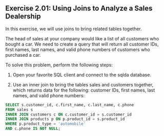 ## Exercise 2.01: Using Joins to Analyze a Sales Dealership

In this exercise, we will use joins to bring related tables together.

The head of sales at your company would like a list of all customers who bought a car. We need to create a query that will return all customer IDs, first names, last names, and valid phone numbers of customers who purchased a car.

To solve this problem, perform the following steps:

1. Open your favorite SQL client and connect to the sqlda database.

2. Use an inner join to bring the tables sales and customers together, which returns data for the following: customer IDs, first names, last names, and valid phone numbers:

```sql
SELECT s.customer_id, c.first_name, c.last_name, c.phone
FROM sales s
INNER JOIN customers c ON c.customer_id = s.customer_id
INNER JOIN products p ON p.product_id = s.product_id
WHERE p.product_type = 'automobile'
AND c.phone IS NOT NULL;
```
